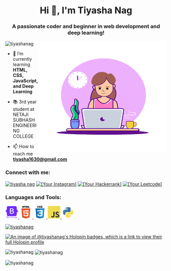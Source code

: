 <h1 align="center">Hi 👋, I'm Tiyasha Nag</h1>
<h3 align="center">A passionate coder and beginner in web development and deep learning!</h3>
<img align="right" alt="Coding" width="400" height="350" src="img1.gif">

<p align="left"> <img src="https://komarev.com/ghpvc/?username=tiyashanag&label=Profile%20views&color=0e75b6&style=flat" alt="tiyashanag" /> </p>

- 🌱 I’m currently learning **HTML, CSS, JavaScript, and Deep Learning**
  
- 📚 3rd year student at NETAJI SUBHASH ENGINEERING COLLEGE
  
- 📫 How to reach me **tiyasha1630@gmail.com**
  
<h3 align="left">Connect with me:</h3>
<p align="left">
<a href="https://linkedin.com/in/tiyashanag" target="blank"><img align="center" src="https://raw.githubusercontent.com/rahuldkjain/github-profile-readme-generator/master/src/images/icons/Social/linked-in-alt.svg" alt="tiyasha nag" height="30" width="40" /></a>
<a href="https://instagram.com/[Your Instagram]" target="blank"><img align="center" src="https://raw.githubusercontent.com/rahuldkjain/github-profile-readme-generator/master/src/images/icons/Social/instagram.svg" alt="[Your Instagram]" height="30" width="40" /></a>
<a href="https://www.hackerrank.com/[Your Hackerrank]" target="blank"><img align="center" src="https://raw.githubusercontent.com/rahuldkjain/github-profile-readme-generator/master/src/images/icons/Social/hackerrank.svg" alt="[Your Hackerrank]" height="30" width="40" /></a>
<a href="https://www.leetcode.com/[Your Leetcode]" target="blank"><img align="center" src="https://raw.githubusercontent.com/rahuldkjain/github-profile-readme-generator/master/src/images/icons/Social/leet-code.svg" alt="[Your Leetcode]" height="30" width="40" /></a>
</p>

<h3 align="left">Languages and Tools:</h3>
<p align="left"> <a href="https://getbootstrap.com" target="_blank" rel="noreferrer"> <img src="https://raw.githubusercontent.com/devicons/devicon/master/icons/bootstrap/bootstrap-plain-wordmark.svg" alt="bootstrap" width="40" height="40"/> </a> <a href="https://www.w3.org/html/" target="_blank" rel="noreferrer"> <img src="https://raw.githubusercontent.com/devicons/devicon/master/icons/html5/html5-original-wordmark.svg" alt="html5" width="40" height="40"/> </a> <a href="https://developer.mozilla.org/en-US/docs/Web/CSS" target="_blank" rel="noreferrer"> <img src="https://raw.githubusercontent.com/devicons/devicon/master/icons/css3/css3-original-wordmark.svg" alt="css3" width="40" height="40"/> </a> <a href="https://developer.mozilla.org/en-US/docs/Web/JavaScript" target="_blank" rel="noreferrer"> <img src="https://raw.githubusercontent.com/devicons/devicon/master/icons/javascript/javascript-original.svg" alt="javascript" width="40" height="40"/> </a> <a href="https://www.python.org" target="_blank" rel="noreferrer"> <img src="https://raw.githubusercontent.com/devicons/devicon/master/icons/python/python-original.svg" alt="python" width="40" height="40"/> </a> </p>

<p align="left"> <a href="https://github.com/ryo-ma/github-profile-trophy"><img src="https://github-profile-trophy.vercel.app/?username=tiyashanag" alt="tiyashanag" /></a> </p>

[![An image of @tiyashanag's Holopin badges, which is a link to view their full Holopin profile](https://holopin.me/tiyashanag)](https://holopin.io/@tiyashanag)

<p><img align="left" src="https://github-readme-stats.vercel.app/api/top-langs?username=tiyashanag&show_icons=true&locale=en&layout=compact" alt="tiyashanag" /></p>

<p>&nbsp;<img align="center" src="https://github-readme-stats.vercel.app/api?username=tiyashanag&show_icons=true&locale=en" alt="tiyashanag" /></p>

<p><img align="center" src="https://github-readme-streak-stats.herokuapp.com/?user=tiyashanag&" alt="tiyashanag" /></p>
